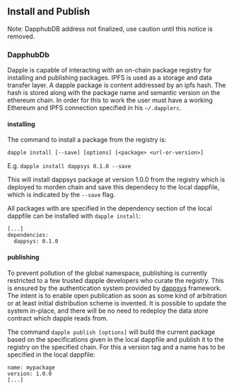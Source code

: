 ## Install and Publish

Note: DapphubDB address not finalized, use caution until this notice is removed.

### DapphubDb

Dapple is capable of interacting with an on-chain package registry for installing
and publishing packages. IPFS is used as a storage and data transfer layer.
A dapple package is content addressed by an ipfs hash. The hash is stored along
with the package name and semantic version on the ethereum chain.
In order for this to work the user must have a working Ethereum and IPFS connection
specified in his `~/.dapplerc`.

#### installing

The command to install a package from the registry is:

`dapple install [--save] [options] [<package> <url-or-version>]`

E.g. `dapple install dappsys 0.1.0 --save`

This will install dappsys package at version 1.0.0 from the registry which is
deployed to morden chain and save this dependecy to the local dappfile, which
is indicated by the `--save` flag.

All packages with are specified in the dependency section of the local dappfile
can be installed with `dapple install`:

```
[...]
dependencies:
  dappsys: 0.1.0
```

#### publishing

To prevent pollution of the global namespace, publishing is currently restricted
to a few trusted dapple developers who curate the registry.
This is ensured by the authentication system provided by [dappsys](https://github.com/nexusdev/dappsys) framework.
The intent is to enable open publication as soon as some kind of arbitration or at least
initial distribution scheme is invented. It is possible to update the system in-place,
and there will be no need to redeploy the data store contract which dapple reads from.

The command `dapple publish [options]` will build the current package based on
the specifications given in the local dappfile and publish it to the registry
on the specified chain. For this a version tag and a name has to be specified
in the local dappfile:
```
name: mypackage
version: 1.0.0
[...]
```
